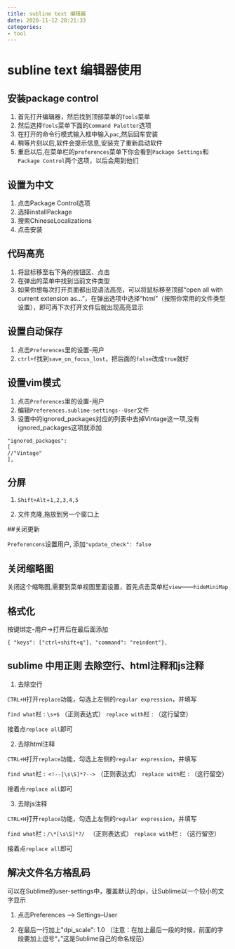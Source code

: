 ```yaml
---
title: subline text 编辑器
date: 2020-11-12 20:21:33
categories: 
- tool
---
```

# subline text 编辑器使用

## 安装package control

1. 首先打开编辑器，然后找到顶部菜单的`Tools`菜单
2. 然后选择`Tools`菜单下面的`Command Paletter`选项
3. 在打开的命令行模式输入框中输入`pac`,然后回车安装
4. 稍等片刻以后,软件会提示信息,安装完了重新启动软件
5. 重启以后,在菜单栏的`preferences`菜单下你会看到`Package Settings`和`Package Control`两个选项，以后会用到他们

## 设置为中文

1. 点击Package Control选项
2. 选择installPackage
3. 搜索ChineseLocalizations
4. 点击安装

## 代码高亮

1. 将鼠标移至右下角的按钮区、点击
2. 在弹出的菜单中找到当前文件类型
3. 如果你想每次打开页面都出现语法高亮，可以将鼠标移至顶部“open all with current extension as...”，在弹出选项中选择“html”（按照你常用的文件类型设置），即可再下次打开文件后就出现高亮显示

## 设置自动保存

1. 点击`Preferences`里的设置-用户
2. `ctrl+f`找到`save_on_focus_lost`，把后面的`false`改成`true`就好

## 设置vim模式

1. 点击`Preferences`里的设置-用户
2. 编辑`Preferences.sublime-settings--User`文件
3. 设置中的ignored_packages对应的列表中去掉Vintage这一项,没有ignored_packages这项就添加

```
"ignored_packages":
[
//"Vintage"
],
```
## 分屏

1. `Shift+Alt`+`1,2,3,4,5`

2. 文件克隆,拖放到另一个窗口上

##关闭更新

`Preferencens`设置用户, 添加`"update_check": false`

## 关闭缩略图

关闭这个缩略图,需要到菜单视图里面设置，首先点击菜单栏`view`——`hideMiniMap`

## 格式化

按键绑定-用户->打开后在最后面添加

`{ "keys": ["ctrl+shift+q"], "command": "reindent"},`

## sublime 中用正则 去除空行、html注释和js注释

1. 去除空行

`CTRL+H`打开`replace`功能，勾选上左侧的`regular expression`，并填写 

`find what`栏 : `\s+$`  （正则表达式）
`replace with`栏 : （这行留空） 

接着点`replace all`即可


2. 去除html注释

`CTRL+H`打开`replace`功能，勾选上左侧的`regular expression`，并填写 

`find what`栏 :` <!--[\s\S]*?-->`  （正则表达式）
`replace with`栏 : （这行留空） 

接着点`replace all`即可


3. 去除js注释

`CTRL+H`打开`replace`功能，勾选上左侧的`regular expression`，并填写 

`find what`栏 : `/\*[\s\S]*?/ ` （正则表达式）
`replace with`栏 : （这行留空） 

接着点`replace all`即可


## 解决文件名方格乱码

可以在Sublime的user-settings中，覆盖默认的dpi，让Sublime以一个较小的文字显示

1. 点击Preferences –> Settings–User

2. 在最后一行加上"dpi_scale": 1.0 （注意：在加上最后一段的时候，前面的字段要加上逗号“，”这是Sublime自己的命名规范）

 